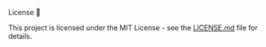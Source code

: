 License 📄

This project is licensed under the MIT License - see the [LICENSE.md](LICENSE.md) file for details.
